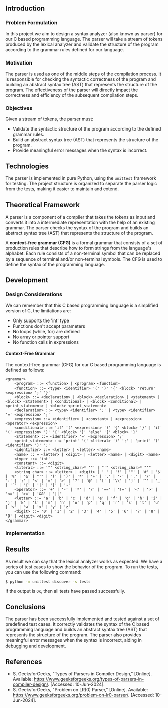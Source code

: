 ## Introduction

### Problem Formulation

In this project we aim to design a syntax analyzer (also known as parser) for our C based programming language. The parser will take a stream of tokens produced by the lexical analyzer and validate the structure of the program according to the grammar rules defined for our language.

### Motivation

The parser is used as one of the middle steps of the compilation process. It is responsible for checking the syntactic correctness of the program and building an abstract syntax tree (AST) that represents the structure of the program. The effectiveness of the parser will directly impact the correctness and efficiency of the subsequent compilation steps.

### Objectives

Given a stream of tokens, the parser must:

- Validate the syntactic structure of the program according to the defined grammar rules.
- Build an abstract syntax tree (AST) that represents the structure of the program.
- Provide meaningful error messages when the syntax is incorrect.

## Technologies

The parser is implemented in pure Python, using the `unittest` framework for testing. The project structure is organized to separate the parser logic from the tests, making it easier to maintain and extend.

## Theoretical Framework

A parser is a component of a compiler that takes the tokens as input and converts it into a intermediate representation with the help of an existing grammar. The parser checks the syntax of the program and builds an abstract syntax tree (AST) that represents the structure of the program.

A **context-free grammar (CFG)** is a formal grammar that consists of a set of production rules that describe how to form strings from the language's alphabet. Each rule consists of a non-terminal symbol that can be replaced by a sequence of terminal and/or non-terminal symbols. The CFG is used to define the syntax of the programming language.

## Development

### Design Considerations

We can remember that this C based programming language is a simplified version of C, the limitations are:

- Only supports the 'int' type
- Functions don't accept parameters
- No loops (while, for) are defined
- No array or pointer support
- No function calls in expressions

#### Context-Free Grammar

The context-free grammar (CFG) for our C based programming language is defined as follows:

```
<grammar>
    <program> ::= <function> | <program> <function>
    <function> ::= <type> <identifier> '(' ')' '{' <block> 'return' <expression> ';' '}'
    <block> ::= <declaration> | <block> <declaration> | <statement> | <block> <statement> | <conditional> | <block> <conditional> | <print_statement> | <block> <print_statement>
    <declaration> ::= <type> <identifier> ';' | <type> <identifier> '=' <expression> ';'
    <expression> ::= <identifier> | <constant> | <expression> <operator> <expression>
    <conditional> ::= 'if' '(' <expression> ')' '{' <block> '}' | 'if' '(' <expression> ')' '{' <block> '}' 'else' '{' <block> '}'
    <statement> ::= <identifier> '=' <expression> ';'
    <print_statement> ::= 'print' '(' <literal> ')' ';' | 'print' '(' <identifier> ')' ';'
    <identifier> ::= <letter> | <letter> <name>
    <name> :: = <letter> | <digit> | <letter> <name> | <digit> <name>
    <type> ::= 'int'
    <constant> ::= <digit>
    <literal> ::= '"' <string_char>* '"' | "'" <string_char>* "'"
    <string_char> ::= <letter> | <digit> | ' ' | '!' | '"' | '#' | '$' | '%' | '&' | "'" | '(' | ')' | '*' | '+' | ',' | '-' | '.' | '/' | ':' | ';' | '<' | '=' | '>' | '?' | '@' | '[' | '\\' | ']' | '^' | '_' | '`' | '{' | '|' | '}' | '~'
    <operator> ::= '+' | '-' | '*' | '/' | '==' | '!=' | '<' | '>' | '<=' | '>=' | '&&' | '||'
    <letter> ::= 'a' | 'b' | 'c' | 'd' | 'e' | 'f' | 'g' | 'h' | 'i' | 'j' | 'k' | 'l' | 'm' | 'n' | 'o' | 'p' | 'q' | 'r' | 's' | 't' | 'u' | 'v' | 'w' | 'x' | 'y' | 'z'
    <digit> ::= '0' | '1' | '2' | '3' | '4' | '5' | '6' | '7' | '8' | '9' | <digit> <digit>
</grammar>
```

### Implementation

## Results

As result we can say that the lexical analyzer works as expected. We have a series of test cases to show the behavior of the program. To run the tests, you can use the following command:

```bash
$ python -m unittest discover -s tests
```

If the output is `OK`, then all tests have passed successfully.

## Conclusions

The parser has been successfully implemented and tested against a set of predefined test cases. It correctly validates the syntax of the C based programming language and builds an abstract syntax tree (AST) that represents the structure of the program. The parser also provides meaningful error messages when the syntax is incorrect, aiding in debugging and development.

## References

- S. GeeksforGeeks, "Types of Parsers in Compiler Design," [Online]. Available: https://www.geeksforgeeks.org/types-of-parsers-in-compiler-design/. [Accessed: 10-Jun-2024].
- S. GeeksforGeeks, "Problem on LR(0) Parser," [Online]. Available: https://www.geeksforgeeks.org/problem-on-lr0-parser/. [Accessed: 10-Jun-2024].

